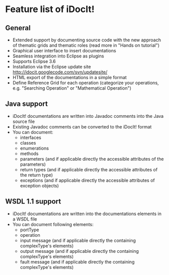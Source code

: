# Feature list of iDocIt! #

## General ##
  * Extended support by documenting source code with the new approach of thematic grids and thematic roles (read more in "Hands on tutorial")
  * Graphical user interface to insert documentations
  * Seamless integration into Eclipse as plugins
  * Supports Eclipse 3.6
  * Installation via the Eclipse update site http://idocit.googlecode.com/svn/updatesite/
  * HTML export of the documentations in a simple format
  * Define Reference Grid for each operation (categorize your operations, e.g. "Searching Operation" or "Mathematical Operation")

## Java support ##
  * iDocIt! documentations are written into Javadoc comments into the Java source file
  * Existing Javadoc comments can be converted to the iDocIt! format
  * You can document:
    * interfaces
    * classes
    * enumerations
    * methods
    * parameters (and if applicable directly the accessible attributes of the parameters)
    * return types (and if applicable directly the accessible attributes of the return type)
    * exceptions (and if applicable directly the accessible attributes of exception objects)

## WSDL 1.1 support ##
  * iDocIt! documentations are written into the documentations elements in a WSDL file
  * You can document following elements:
    * portType
    * operation
    * input message (and if applicable directly the containing complexType's elements)
    * output message (and if applicable directly the containing complexType's elements)
    * fault message (and if applicable directly the containing complexType's elements)